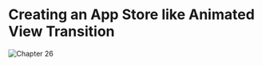 # Creating an App Store like Animated View Transition
![Chapter 26](https://github.com/user-attachments/assets/3cc0ce90-40e0-44e5-a22a-cad825959d1c)
